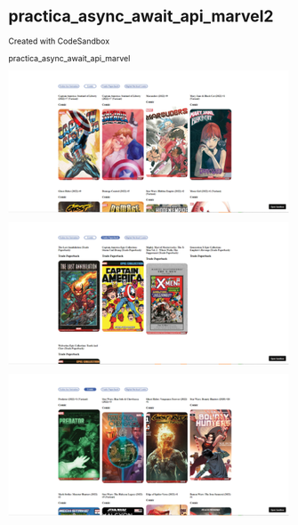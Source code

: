 # practica_async_await_api_marvel2
Created with CodeSandbox

practica_async_await_api_marvel

![](fotos/tres.jpg)

![](fotos/uno.jpg)

![](fotos/dos.jpg)

